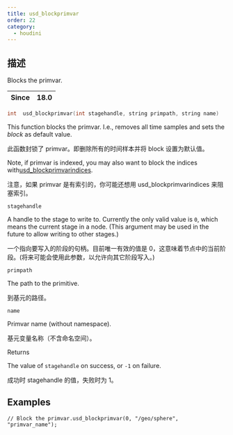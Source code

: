 ```yaml
---
title: usd_blockprimvar
order: 22
category:
  - houdini
---
```

    
## 描述

Blocks the primvar.

| Since | 18.0 |
| ----- | ---- |

```c
int  usd_blockprimvar(int stagehandle, string primpath, string name)
```

This function blocks the primvar. I.e., removes all time samples and sets the
_block_ as default value.

此函数封锁了 primvar。即删除所有的时间样本并将 block 设置为默认值。

Note, if primvar is indexed, you may also want to block the indices
with[usd_blockprimvarindices](usd_blockprimvarindices.html "Blocks the
primvar.").

注意，如果 primvar 是有索引的，你可能还想用 usd_blockprimvarindices 来阻塞索引。

`stagehandle`

A handle to the stage to write to. Currently the only valid value is `0`,
which means the current stage in a node. (This argument may be used in the
future to allow writing to other stages.)

一个指向要写入的阶段的句柄。目前唯一有效的值是 0，这意味着节点中的当前阶段。(将来可能会使用此参数，以允许向其它阶段写入。)

`primpath`

The path to the primitive.

到基元的路径。

`name`

Primvar name (without namespace).

基元变量名称（不含命名空间）。

Returns

The value of `stagehandle` on success, or `-1` on failure.

成功时 stagehandle 的值，失败时为 1。

## Examples

    // Block the primvar.usd_blockprimvar(0, "/geo/sphere", "primvar_name");
